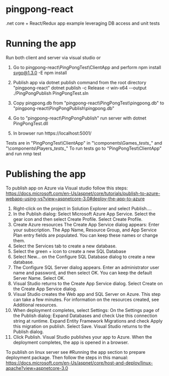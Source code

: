 # pingpong-react
.net core + React/Redux app example leveraging DB access and unit tests


# Running the app
Run both client and server via visual studio or

1. Go to pingpong-react\PingPongTest\ClientApp and perform 
	npm install svgo@1.3.0 -E
	npm install
	
2. Publish app via dotnet publish command from the root directory "pingpong-react\"
	dotnet publish -c Release -r win-x64 --output ./PingPongPublish PingPongTest.sln
	
3. Copy pingpong.db
	from "pingpong-react\PingPongTest\pingpong.db" to "pingpong-react\PingPongPublish\pingpong.db"
	
3. Go to "pingpong-react\PingPongPublish" run server with 
	dotnet PingPongTest.dll
	
4. In browser run
	https://localhost:5001/

Tests are in "PingPongTest\ClientApp" in "\components\Games\__tests__" and "\components\Players\__tests__"
To run tests go to "PingPongTest\ClientApp" and run
	nmp test
	
# Publishing the app	
To publish app on Azure via Visual studio follow this steps:
https://docs.microsoft.com/en-Us/aspnet/core/tutorials/publish-to-azure-webapp-using-vs?view=aspnetcore-3.0#deploy-the-app-to-azure

1. Right-click on the project in Solution Explorer and select Publish....
2. In the Publish dialog:
	Select Microsoft Azure App Service.
	Select the gear icon and then select Create Profile.
	Select Create Profile.
3. Create Azure resources
 The Create App Service dialog appears:
	Enter your subscription.
 The App Name, Resource Group, and App Service Plan entry fields are populated. You can keep these names or change them.
4. Select the Services tab to create a new database.
5. Select the green + icon to create a new SQL Database
6. Select New... on the Configure SQL Database dialog to create a new database.
7. The Configure SQL Server dialog appears.
 Enter an administrator user name and password, and then select OK. You can keep the default Server Name.
	Select OK.
8. Visual Studio returns to the Create App Service dialog.
	Select Create on the Create App Service dialog.
9. Visual Studio creates the Web app and SQL Server on Azure. This step can take a few minutes. For information on the resources created, see Additional resources.
10. When deployment completes, select Settings:
 On the Settings page of the Publish dialog:
	Expand Databases and check Use this connection string at runtime.
	Expand Entity Framework Migrations and check Apply this migration on publish.
	Select Save. Visual Studio returns to the Publish dialog.
11. Click Publish. Visual Studio publishes your app to Azure. When the deployment completes, the app is opened in a browser.

To publish on linux server see #Running the app section to prepare deployment package. 
Then follow the steps in this manual:
https://docs.microsoft.com/en-Us/aspnet/core/host-and-deploy/linux-apache?view=aspnetcore-3.0
